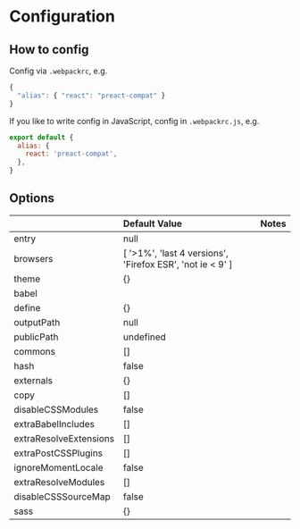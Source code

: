 # Configuration

## How to config

Config via `.webpackrc`, e.g.

```js
{
  "alias": { "react": "preact-compat" }
}
```

If you like to write config in JavaScript, config in `.webpackrc.js`, e.g.

```js
export default {
  alias: {
    react: 'preact-compat',
  },
}
```

## Options

|  | Default Value | Notes |
| :--- | :--- | :--- |
| entry | null |  |
| browsers | [ '>1%', 'last 4 versions', 'Firefox ESR', 'not ie < 9' ] |  |
| theme | {} |  |
| babel |  |  |
| define | {} |  |
| outputPath | null |  |
| publicPath | undefined |  |
| commons | [] |  |
| hash | false |  |
| externals | {} |  |
| copy | [] |  |
| disableCSSModules | false |  |
| extraBabelIncludes | [] |  |
| extraResolveExtensions | [] |  |
| extraPostCSSPlugins | [] |  |
| ignoreMomentLocale | false |  |
| extraResolveModules | [] |  |
| disableCSSSourceMap | false |  |
| sass | {} |  |
